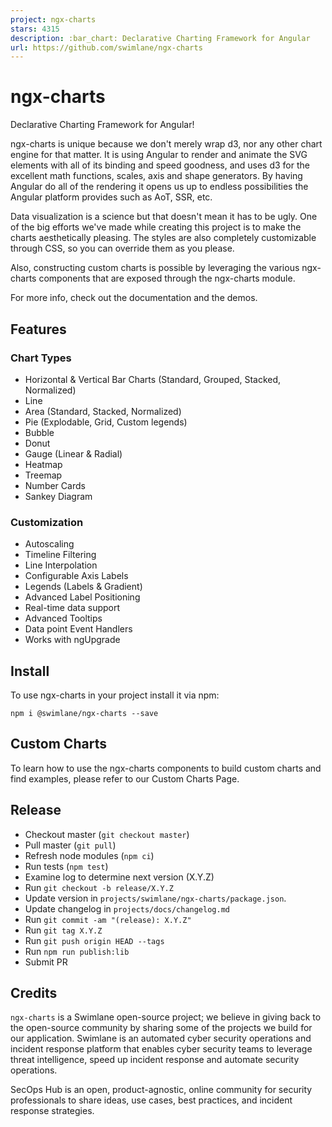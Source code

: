 ```yaml
---
project: ngx-charts
stars: 4315
description: :bar_chart: Declarative Charting Framework for Angular
url: https://github.com/swimlane/ngx-charts
---
```


ngx-charts
==========

Declarative Charting Framework for Angular!

ngx-charts is unique because we don't merely wrap d3, nor any other chart engine for that matter. It is using Angular to render and animate the SVG elements with all of its binding and speed goodness, and uses d3 for the excellent math functions, scales, axis and shape generators. By having Angular do all of the rendering it opens us up to endless possibilities the Angular platform provides such as AoT, SSR, etc.

Data visualization is a science but that doesn't mean it has to be ugly. One of the big efforts we've made while creating this project is to make the charts aesthetically pleasing. The styles are also completely customizable through CSS, so you can override them as you please.

Also, constructing custom charts is possible by leveraging the various ngx-charts components that are exposed through the ngx-charts module.

For more info, check out the documentation and the demos.

Features
--------

### Chart Types

-   Horizontal & Vertical Bar Charts (Standard, Grouped, Stacked, Normalized)
-   Line
-   Area (Standard, Stacked, Normalized)
-   Pie (Explodable, Grid, Custom legends)
-   Bubble
-   Donut
-   Gauge (Linear & Radial)
-   Heatmap
-   Treemap
-   Number Cards
-   Sankey Diagram

### Customization

-   Autoscaling
-   Timeline Filtering
-   Line Interpolation
-   Configurable Axis Labels
-   Legends (Labels & Gradient)
-   Advanced Label Positioning
-   Real-time data support
-   Advanced Tooltips
-   Data point Event Handlers
-   Works with ngUpgrade

Install
-------

To use ngx-charts in your project install it via npm:

```
npm i @swimlane/ngx-charts --save
```

Custom Charts
-------------

To learn how to use the ngx-charts components to build custom charts and find examples, please refer to our Custom Charts Page.

Release
-------

-   Checkout master (`git checkout master`)
-   Pull master (`git pull`)
-   Refresh node modules (`npm ci`)
-   Run tests (`npm test`)
-   Examine log to determine next version (X.Y.Z)
-   Run `git checkout -b release/X.Y.Z`
-   Update version in `projects/swimlane/ngx-charts/package.json`.
-   Update changelog in `projects/docs/changelog.md`
-   Run `git commit -am "(release): X.Y.Z"`
-   Run `git tag X.Y.Z`
-   Run `git push origin HEAD --tags`
-   Run `npm run publish:lib`
-   Submit PR

Credits
-------

`ngx-charts` is a Swimlane open-source project; we believe in giving back to the open-source community by sharing some of the projects we build for our application. Swimlane is an automated cyber security operations and incident response platform that enables cyber security teams to leverage threat intelligence, speed up incident response and automate security operations.

SecOps Hub is an open, product-agnostic, online community for security professionals to share ideas, use cases, best practices, and incident response strategies.
